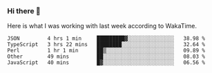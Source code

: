 ### Hi there 👋

Here is what I was working with last week according to WakaTime. 
<!--START_SECTION:waka-->
```text
JSON         4 hrs 1 min     █████████▓░░░░░░░░░░░░░░░   38.98 % 
TypeScript   3 hrs 22 mins   ████████░░░░░░░░░░░░░░░░░   32.64 % 
Perl         1 hr 1 min      ██▒░░░░░░░░░░░░░░░░░░░░░░   09.89 % 
Other        49 mins         ██░░░░░░░░░░░░░░░░░░░░░░░   08.03 % 
JavaScript   40 mins         █▓░░░░░░░░░░░░░░░░░░░░░░░   06.56 % 
```
<!--END_SECTION:waka-->

<!--
**keithort/keithort** is a ✨ _special_ ✨ repository because its `README.md` (this file) appears on your GitHub profile.

Here are some ideas to get you started:

- 🔭 I’m currently working on ...
- 🌱 I’m currently learning ...
- 👯 I’m looking to collaborate on ...
- 🤔 I’m looking for help with ...
- 💬 Ask me about ...
- 📫 How to reach me: ...
- 😄 Pronouns: ...
- ⚡ Fun fact: ...
-->
